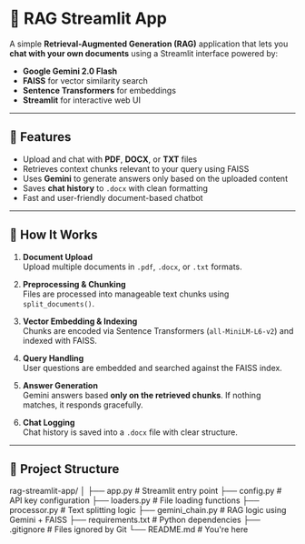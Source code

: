 # 📄 RAG Streamlit App

A simple **Retrieval-Augmented Generation (RAG)** application that lets you **chat with your own documents** using a Streamlit interface powered by:

- **Google Gemini 2.0 Flash**
- **FAISS** for vector similarity search
- **Sentence Transformers** for embeddings
- **Streamlit** for interactive web UI

---

## 🚀 Features

- Upload and chat with **PDF**, **DOCX**, or **TXT** files
- Retrieves context chunks relevant to your query using FAISS
- Uses **Gemini** to generate answers only based on the uploaded content
- Saves **chat history** to `.docx` with clean formatting
- Fast and user-friendly document-based chatbot

---

## 🧠 How It Works

1. **Document Upload**  
   Upload multiple documents in `.pdf`, `.docx`, or `.txt` formats.

2. **Preprocessing & Chunking**  
   Files are processed into manageable text chunks using `split_documents()`.

3. **Vector Embedding & Indexing**  
   Chunks are encoded via Sentence Transformers (`all-MiniLM-L6-v2`) and indexed with FAISS.

4. **Query Handling**  
   User questions are embedded and searched against the FAISS index.

5. **Answer Generation**  
   Gemini answers based **only on the retrieved chunks**. If nothing matches, it responds gracefully.

6. **Chat Logging**  
   Chat history is saved into a `.docx` file with clear structure.

---

## 📂 Project Structure

rag-streamlit-app/
│
├── app.py # Streamlit entry point
├── config.py # API key configuration
├── loaders.py # File loading functions
├── processor.py # Text splitting logic
├── gemini_chain.py # RAG logic using Gemini + FAISS
├── requirements.txt # Python dependencies
├── .gitignore # Files ignored by Git
└── README.md # You're here


